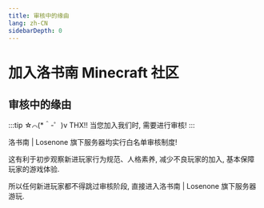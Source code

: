 ```yaml
---
title: 审核中的缘由
lang: zh-CN
sidebarDepth: 0
---
```


# 加入洛书南 Minecraft 社区

## 审核中的缘由

:::tip ☆⌒(\*＾-゜)v THX!!
当您加入我们时, 需要进行审核!
:::

洛书南 | Losenone 旗下服务器均实行白名单审核制度!

这有利于初步观察新进玩家行为规范、人格素养, 减少不良玩家的加入, 基本保障玩家的游戏体验.

所以任何新进玩家都不得跳过审核阶段, 直接进入洛书南 | Losenone 旗下服务器游玩.
